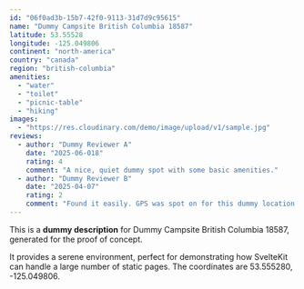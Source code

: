 ```yaml
---
id: "06f0ad3b-15b7-42f0-9113-31d7d9c95615"
name: "Dummy Campsite British Columbia 18587"
latitude: 53.55528
longitude: -125.049806
continent: "north-america"
country: "canada"
region: "british-columbia"
amenities:
  - "water"
  - "toilet"
  - "picnic-table"
  - "hiking"
images:
  - "https://res.cloudinary.com/demo/image/upload/v1/sample.jpg"
reviews:
  - author: "Dummy Reviewer A"
    date: "2025-06-018"
    rating: 4
    comment: "A nice, quiet dummy spot with some basic amenities."
  - author: "Dummy Reviewer B"
    date: "2025-04-07"
    rating: 2
    comment: "Found it easily. GPS was spot on for this dummy location."
---
```


This is a **dummy description** for Dummy Campsite British Columbia 18587, generated for the proof of concept.

It provides a serene environment, perfect for demonstrating how SvelteKit can handle a large number of static pages. The coordinates are 53.555280, -125.049806.
